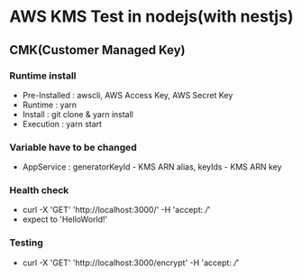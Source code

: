 # AWS KMS Test in nodejs(with nestjs)
## CMK(Customer Managed Key) 

### Runtime install
* Pre-Installed : awscli, AWS Access Key, AWS Secret Key
* Runtime : yarn
* Install : git clone & yarn install
* Execution : yarn start

### Variable have to be changed
* AppService : generatorKeyId - KMS ARN alias, keyIds - KMS ARN key

### Health check
* curl -X 'GET' 'http://localhost:3000/' -H 'accept: */*'
* expect to 'HelloWorld!'

### Testing
* curl -X 'GET' 'http://localhost:3000/encrypt' -H 'accept: */*'

